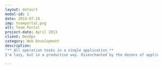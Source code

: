 ```yaml
---
layout: default
modal-id: 1
date: 2014-07-18
img: teamportal.png
alt: Team Portal
project-date: April 2013
client: DevOps
category: Web Development
description: 
"**_All operation tasks in a single application_**
I'm lazy, but in a productive way. Disenchanted by the dozens of applications we had to perform our daily duties, I architected and developed a web application using Angular and PHP to bring everything my team needed, under a single UI. It features"

---
```

